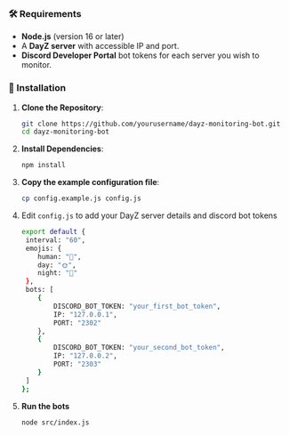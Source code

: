 ### 🛠️ Requirements

- **Node.js** (version 16 or later)
- A **DayZ server** with accessible IP and port.
- **Discord Developer Portal** bot tokens for each server you wish to monitor.

### 📂 Installation

1. **Clone the Repository**:
   ```bash  
   git clone https://github.com/yourusername/dayz-monitoring-bot.git  
   cd dayz-monitoring-bot  
   ```

2. **Install Dependencies**:
   ```bash  
   npm install
   ```

3. **Copy the example configuration file**:
    ```bash
   cp config.example.js config.js  
   ```

4. Edit `config.js` to add your DayZ server details and discord bot tokens
    ```bash
    export default {  
     interval: "60",  
     emojis: {  
        human: "👤",  
        day: "🌞",  
        night: "🌙"  
     },  
     bots: [  
        {  
            DISCORD_BOT_TOKEN: "your_first_bot_token",  
            IP: "127.0.0.1",  
            PORT: "2302"  
        },  
        {  
            DISCORD_BOT_TOKEN: "your_second_bot_token",  
            IP: "127.0.0.2",  
            PORT: "2303"  
        }  
     ]  
    };
    ```

5. **Run the bots**
    ```bash
    node src/index.js
    ```